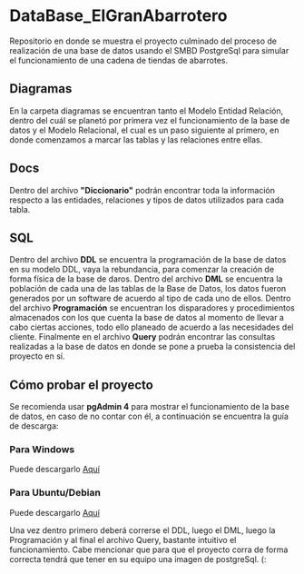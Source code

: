 # DataBase_ElGranAbarrotero
Repositorio en donde se muestra el proyecto culminado del proceso de realización de una base de datos usando el SMBD PostgreSql para simular el funcionamiento de una cadena de tiendas de abarrotes.

## Diagramas
En la carpeta diagramas se encuentran tanto el Modelo Entidad Relación, dentro del cuál se planetó por primera vez el funcionamiento de la base de datos y el Modelo Relacional, el cual es un paso siguiente al primero, en donde comenzamos a marcar las tablas y las relaciones entre ellas.

## Docs
Dentro del archivo **"Diccionario"** podrán encontrar toda la información respecto a las entidades, relaciones y tipos de datos utilizados para cada tabla.

## SQL 
Dentro del archivo **DDL** se encuentra la programación de la base de datos en su modelo DDL, vaya la rebundancia, para comenzar la creación de forma física de la base de daros.
Dentro del archivo **DML** se encuentra la población de cada una de las tablas de la Base de Datos, los datos fueron generados por un software de acuerdo al tipo de cada uno de ellos.
Dentro del archivo **Programación** se encuentran los disparadores y procedimientos almacenados con los que cuenta la base de datos al momento de llevar a cabo ciertas acciones, todo ello planeado de acuerdo a las necesidades del cliente.
Finalmente en el archivo **Query** podrán encontrar las consultas realizadas a la base de datos en donde se pone a prueba la consistencia del proyecto en sí.

## Cómo probar el proyecto
Se recomienda usar **pgAdmin 4** para mostrar el funcionamiento de la base de datos, en caso de no contar con él, a continuación se encuentra la guía de descarga:

### Para Windows
Puede descargarlo [Aquí](https://www.pgadmin.org/download/pgadmin-4-windows/)

### Para Ubuntu/Debian
Puede descargarlo [Aquí](https://www.pgadmin.org/download/pgadmin-4-apt/)

Una vez dentro primero deberá correrse el DDL, luego el DML, luego la Programación y al final el archivo Query, bastante intuitivo el funcionamiento.
Cabe mencionar que para que el proyecto corra de forma correcta tendrá que tener en su equipo una imagen de postgreSql. (:
